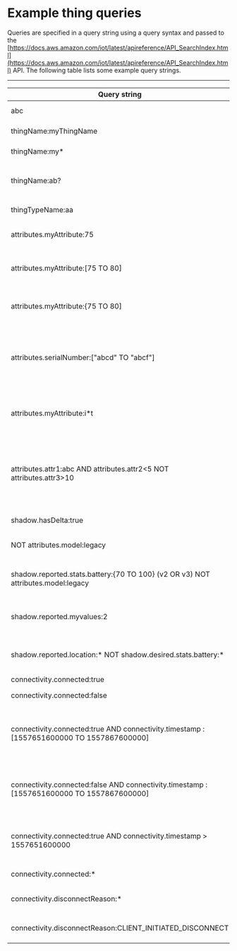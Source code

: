 # Example thing queries<a name="example-queries"></a>

Queries are specified in a query string using a query syntax and passed to the [https://docs.aws.amazon.com/iot/latest/apireference/API_SearchIndex.html](https://docs.aws.amazon.com/iot/latest/apireference/API_SearchIndex.html) API\. The following table lists some example query strings\.


****  

| Query string | Result | 
| --- | --- | 
|  abc  |  Queries for "abc" in any registry or shadow field\.  | 
|  thingName:myThingName  |  Queries for a thing with name "myThingName"\.  | 
|  thingName:my\*  |  Queries for things with names that begin with "my"\.  | 
|  thingName:ab?  |  Queries for things with names that have "ab" plus one additional character \(for example: "aba", "abb", "abc", and so on\.\)  | 
|  thingTypeName:aa  |  Queries for things that are associated with type aa\.  | 
|  attributes\.myAttribute:75  |  Queries for things with an attribute named "myAttribute" that has the value 75\.  | 
|  attributes\.myAttribute:\[75 TO 80\]  |  Queries for things with an attribute named "myAttribute" whose value falls within a numeric range \(75–80, inclusive\)\.  | 
|  attributes\.myAttribute:\{75 TO 80\]  |  Queries for things with an attribute named "myAttribute" whose value falls within the numeric range \(>75 and <=80\)\.  | 
|  attributes\.serialNumber:\["abcd" TO "abcf"\]  |  Queries for things with an attribute named "serialNumber" whose value is within an alphanumeric string range\. This query returns things with a "serialNumber" attribute with values "abcd", "abce", or "abcf"\.  | 
|  attributes\.myAttribute:i\*t  |  Queries for things with an attribute named "myAttribute" whose value is 'i', followed by any number of characters, followed by 't'\.  | 
|  attributes\.attr1:abc AND attributes\.attr2<5 NOT attributes\.attr3>10  |  Queries for things that combine terms using Boolean expressions\. This query returns things that have an attribute named "attr1" with a value "abc", an attribute named "attr2" that is less than 5, and an attribute named "attr3" that is not greater than 10\.  | 
|  shadow\.hasDelta:true  |  Queries for things whose shadow has a delta element\.  | 
|  NOT attributes\.model:legacy  |  Queries for things where the attribute named "model" is not "legacy"\.  | 
|  shadow\.reported\.stats\.battery:\{70 TO 100\} \(v2 OR v3\) NOT attributes\.model:legacy  |  Queries for things with the following: [\[See the AWS documentation website for more details\]](http://docs.aws.amazon.com/iot/latest/developerguide/example-queries.html)  | 
|  shadow\.reported\.myvalues:2  |  Queries for things where the `myvalues` array in the shadow's reported section contains a value of 2\.  | 
|  shadow\.reported\.location:\* NOT shadow\.desired\.stats\.battery:\*  |  Queries for things with the following: [\[See the AWS documentation website for more details\]](http://docs.aws.amazon.com/iot/latest/developerguide/example-queries.html)  | 
|  connectivity\.connected:true  |  Queries for all connected devices\.  | 
|  connectivity\.connected:false  | Queries for all disconnected devices\. | 
|  connectivity\.connected:true AND connectivity\.timestamp : \[1557651600000 TO 1557867600000\]  | Queries for all connected devices with a connect timestamp >= 1557651600000 and <= 1557867600000\. Timestamps are given in milliseconds since epoch\. | 
|  connectivity\.connected:false AND connectivity\.timestamp : \[1557651600000 TO 1557867600000\]  | Queries for all disconnected devices with a disconnect timestamp >= 1557651600000 and <= 1557867600000\. Timestamps are given in milliseconds since epoch\. | 
|  connectivity\.connected:true AND connectivity\.timestamp > 1557651600000  | Queries for all connected devices with a connect timestamp > 1557651600000\. Timestamps are given in milliseconds since epoch\. | 
|  connectivity\.connected:\*  | Queries for all devices with connectivity information present\. | 
|  connectivity\.disconnectReason:\*  | Queries for all devices with connectivity disconnectReason present\. | 
|  connectivity\.disconnectReason:CLIENT\_INITIATED\_DISCONNECT  | Queries for all devices disconnected due to CLIENT\_INITIATED\_DISCONNECT\. | 